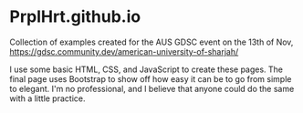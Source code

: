# PrplHrt.github.io
Collection of examples created for the AUS GDSC event on the 13th of Nov, https://gdsc.community.dev/american-university-of-sharjah/

I use some basic HTML, CSS, and JavaScript to create these pages. The final page uses Bootstrap to show off how easy it can be to go from simple to elegant. I'm no professional, and I believe that anyone could do the same with a little practice.
